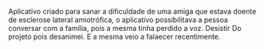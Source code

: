 Aplicativo criado para sanar a dificuldade de uma amiga que estava doente de esclerose lateral amiotrófica, o aplicativo possibilitava a pessoa conversar com a família, pois a mesma tinha perdido a voz. Desistir Do projeto pois desanimei. E a mesma veio a falaecer recentimente.
